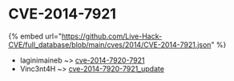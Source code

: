 # CVE-2014-7921
{% embed url="https://github.com/Live-Hack-CVE/full_database/blob/main/cves/2014/CVE-2014-7921.json" %}

* laginimaineb ~> [cve-2014-7920-7921](https://www.alice-snow.ru/2014/database/cve-2014-7921/cve-2014-7920-7921-laginimaineb)
* Vinc3nt4H ~> [cve-2014-7920-7921_update](https://www.alice-snow.ru/2014/database/cve-2014-7921/cve-2014-7920-7921_update-vinc3nt4h)